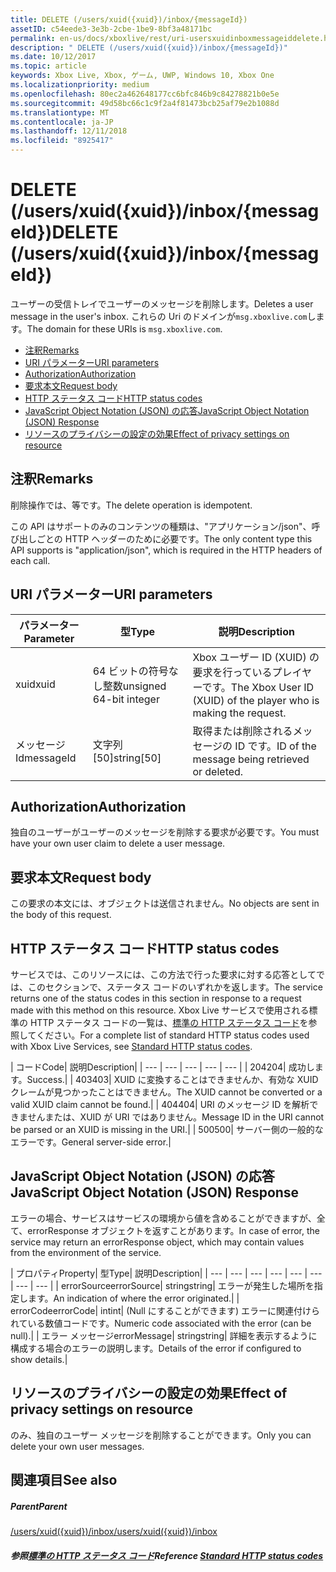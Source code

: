 ```yaml
---
title: DELETE (/users/xuid({xuid})/inbox/{messageId})
assetID: c54eede3-3e3b-2cbe-1be9-8bf3a48171bc
permalink: en-us/docs/xboxlive/rest/uri-usersxuidinboxmessageiddelete.html
description: " DELETE (/users/xuid({xuid})/inbox/{messageId})"
ms.date: 10/12/2017
ms.topic: article
keywords: Xbox Live, Xbox, ゲーム, UWP, Windows 10, Xbox One
ms.localizationpriority: medium
ms.openlocfilehash: 80ec2a462648177cc6bfc846b9c84278821b0e5e
ms.sourcegitcommit: 49d58bc66c1c9f2a4f81473bcb25af79e2b1088d
ms.translationtype: MT
ms.contentlocale: ja-JP
ms.lasthandoff: 12/11/2018
ms.locfileid: "8925417"
---
```

# <a name="delete-usersxuidxuidinboxmessageid"></a><span data-ttu-id="34b6a-104">DELETE (/users/xuid({xuid})/inbox/{messageId})</span><span class="sxs-lookup"><span data-stu-id="34b6a-104">DELETE (/users/xuid({xuid})/inbox/{messageId})</span></span>
<span data-ttu-id="34b6a-105">ユーザーの受信トレイでユーザーのメッセージを削除します。</span><span class="sxs-lookup"><span data-stu-id="34b6a-105">Deletes a user message in the user's inbox.</span></span> <span data-ttu-id="34b6a-106">これらの Uri のドメインが`msg.xboxlive.com`します。</span><span class="sxs-lookup"><span data-stu-id="34b6a-106">The domain for these URIs is `msg.xboxlive.com`.</span></span>
 
  * [<span data-ttu-id="34b6a-107">注釈</span><span class="sxs-lookup"><span data-stu-id="34b6a-107">Remarks</span></span>](#ID4EV)
  * [<span data-ttu-id="34b6a-108">URI パラメーター</span><span class="sxs-lookup"><span data-stu-id="34b6a-108">URI parameters</span></span>](#ID4ECB)
  * [<span data-ttu-id="34b6a-109">Authorization</span><span class="sxs-lookup"><span data-stu-id="34b6a-109">Authorization</span></span>](#ID4EPB)
  * [<span data-ttu-id="34b6a-110">要求本文</span><span class="sxs-lookup"><span data-stu-id="34b6a-110">Request body</span></span>](#ID4E1B)
  * [<span data-ttu-id="34b6a-111">HTTP ステータス コード</span><span class="sxs-lookup"><span data-stu-id="34b6a-111">HTTP status codes</span></span>](#ID4EHC)
  * [<span data-ttu-id="34b6a-112">JavaScript Object Notation (JSON) の応答</span><span class="sxs-lookup"><span data-stu-id="34b6a-112">JavaScript Object Notation (JSON) Response</span></span>](#ID4EAE)
  * [<span data-ttu-id="34b6a-113">リソースのプライバシーの設定の効果</span><span class="sxs-lookup"><span data-stu-id="34b6a-113">Effect of privacy settings on resource</span></span>](#ID4EYF)
 
<a id="ID4EV"></a>

 
## <a name="remarks"></a><span data-ttu-id="34b6a-114">注釈</span><span class="sxs-lookup"><span data-stu-id="34b6a-114">Remarks</span></span> 
 
<span data-ttu-id="34b6a-115">削除操作では、等です。</span><span class="sxs-lookup"><span data-stu-id="34b6a-115">The delete operation is idempotent.</span></span>
 
<span data-ttu-id="34b6a-116">この API はサポートのみのコンテンツの種類は、"アプリケーション/json"、呼び出しごとの HTTP ヘッダーのために必要です。</span><span class="sxs-lookup"><span data-stu-id="34b6a-116">The only content type this API supports is "application/json", which is required in the HTTP headers of each call.</span></span> 
  
<a id="ID4ECB"></a>

 
## <a name="uri-parameters"></a><span data-ttu-id="34b6a-117">URI パラメーター</span><span class="sxs-lookup"><span data-stu-id="34b6a-117">URI parameters</span></span> 
 
| <span data-ttu-id="34b6a-118">パラメーター</span><span class="sxs-lookup"><span data-stu-id="34b6a-118">Parameter</span></span>| <span data-ttu-id="34b6a-119">型</span><span class="sxs-lookup"><span data-stu-id="34b6a-119">Type</span></span>| <span data-ttu-id="34b6a-120">説明</span><span class="sxs-lookup"><span data-stu-id="34b6a-120">Description</span></span>| 
| --- | --- | --- | 
| <span data-ttu-id="34b6a-121">xuid</span><span class="sxs-lookup"><span data-stu-id="34b6a-121">xuid</span></span> | <span data-ttu-id="34b6a-122">64 ビットの符号なし整数</span><span class="sxs-lookup"><span data-stu-id="34b6a-122">unsigned 64-bit integer</span></span> | <span data-ttu-id="34b6a-123">Xbox ユーザー ID (XUID) の要求を行っているプレイヤーです。</span><span class="sxs-lookup"><span data-stu-id="34b6a-123">The Xbox User ID (XUID) of the player who is making the request.</span></span> | 
| <span data-ttu-id="34b6a-124">メッセージ Id</span><span class="sxs-lookup"><span data-stu-id="34b6a-124">messageId</span></span> | <span data-ttu-id="34b6a-125">文字列 [50]</span><span class="sxs-lookup"><span data-stu-id="34b6a-125">string[50]</span></span> | <span data-ttu-id="34b6a-126">取得または削除されるメッセージの ID です。</span><span class="sxs-lookup"><span data-stu-id="34b6a-126">ID of the message being retrieved or deleted.</span></span> | 
  
<a id="ID4EPB"></a>

 
## <a name="authorization"></a><span data-ttu-id="34b6a-127">Authorization</span><span class="sxs-lookup"><span data-stu-id="34b6a-127">Authorization</span></span> 
 
<span data-ttu-id="34b6a-128">独自のユーザーがユーザーのメッセージを削除する要求が必要です。</span><span class="sxs-lookup"><span data-stu-id="34b6a-128">You must have your own user claim to delete a user message.</span></span>
  
<a id="ID4E1B"></a>

 
## <a name="request-body"></a><span data-ttu-id="34b6a-129">要求本文</span><span class="sxs-lookup"><span data-stu-id="34b6a-129">Request body</span></span> 
 
<span data-ttu-id="34b6a-130">この要求の本文には、オブジェクトは送信されません。</span><span class="sxs-lookup"><span data-stu-id="34b6a-130">No objects are sent in the body of this request.</span></span>
  
<a id="ID4EHC"></a>

 
## <a name="http-status-codes"></a><span data-ttu-id="34b6a-131">HTTP ステータス コード</span><span class="sxs-lookup"><span data-stu-id="34b6a-131">HTTP status codes</span></span> 
 
<span data-ttu-id="34b6a-132">サービスでは、このリソースには、この方法で行った要求に対する応答としてでは、このセクションで、ステータス コードのいずれかを返します。</span><span class="sxs-lookup"><span data-stu-id="34b6a-132">The service returns one of the status codes in this section in response to a request made with this method on this resource.</span></span> <span data-ttu-id="34b6a-133">Xbox Live サービスで使用される標準の HTTP ステータス コードの一覧は、[標準の HTTP ステータス コード](../../additional/httpstatuscodes.md)を参照してください。</span><span class="sxs-lookup"><span data-stu-id="34b6a-133">For a complete list of standard HTTP status codes used with Xbox Live Services, see [Standard HTTP status codes](../../additional/httpstatuscodes.md).</span></span>
 
| <span data-ttu-id="34b6a-134">コード</span><span class="sxs-lookup"><span data-stu-id="34b6a-134">Code</span></span>| <span data-ttu-id="34b6a-135">説明</span><span class="sxs-lookup"><span data-stu-id="34b6a-135">Description</span></span>| 
| --- | --- | --- | --- | --- | 
| <span data-ttu-id="34b6a-136">204</span><span class="sxs-lookup"><span data-stu-id="34b6a-136">204</span></span>| <span data-ttu-id="34b6a-137">成功します。</span><span class="sxs-lookup"><span data-stu-id="34b6a-137">Success.</span></span>| 
| <span data-ttu-id="34b6a-138">403</span><span class="sxs-lookup"><span data-stu-id="34b6a-138">403</span></span>| <span data-ttu-id="34b6a-139">XUID に変換することはできませんか、有効な XUID クレームが見つかったことはできません。</span><span class="sxs-lookup"><span data-stu-id="34b6a-139">The XUID cannot be converted or a valid XUID claim cannot be found.</span></span>| 
| <span data-ttu-id="34b6a-140">404</span><span class="sxs-lookup"><span data-stu-id="34b6a-140">404</span></span>| <span data-ttu-id="34b6a-141">URI のメッセージ ID を解析できませんまたは、XUID が URI ではありません。</span><span class="sxs-lookup"><span data-stu-id="34b6a-141">Message ID in the URI cannot be parsed or an XUID is missing in the URI.</span></span>| 
| <span data-ttu-id="34b6a-142">500</span><span class="sxs-lookup"><span data-stu-id="34b6a-142">500</span></span>| <span data-ttu-id="34b6a-143">サーバー側の一般的なエラーです。</span><span class="sxs-lookup"><span data-stu-id="34b6a-143">General server-side error.</span></span>| 
  
<a id="ID4EAE"></a>

 
## <a name="javascript-object-notation-json-response"></a><span data-ttu-id="34b6a-144">JavaScript Object Notation (JSON) の応答</span><span class="sxs-lookup"><span data-stu-id="34b6a-144">JavaScript Object Notation (JSON) Response</span></span> 
 
<span data-ttu-id="34b6a-145">エラーの場合、サービスはサービスの環境から値を含めることができますが、全て、errorResponse オブジェクトを返すことがあります。</span><span class="sxs-lookup"><span data-stu-id="34b6a-145">In case of error, the service may return an errorResponse object, which may contain values from the environment of the service.</span></span>
 
| <span data-ttu-id="34b6a-146">プロパティ</span><span class="sxs-lookup"><span data-stu-id="34b6a-146">Property</span></span>| <span data-ttu-id="34b6a-147">型</span><span class="sxs-lookup"><span data-stu-id="34b6a-147">Type</span></span>| <span data-ttu-id="34b6a-148">説明</span><span class="sxs-lookup"><span data-stu-id="34b6a-148">Description</span></span>| 
| --- | --- | --- | --- | --- | --- | --- | --- | 
| <span data-ttu-id="34b6a-149">errorSource</span><span class="sxs-lookup"><span data-stu-id="34b6a-149">errorSource</span></span>| <span data-ttu-id="34b6a-150">string</span><span class="sxs-lookup"><span data-stu-id="34b6a-150">string</span></span>| <span data-ttu-id="34b6a-151">エラーが発生した場所を指定します。</span><span class="sxs-lookup"><span data-stu-id="34b6a-151">An indication of where the error originated.</span></span>| 
| <span data-ttu-id="34b6a-152">errorCode</span><span class="sxs-lookup"><span data-stu-id="34b6a-152">errorCode</span></span>| <span data-ttu-id="34b6a-153">int</span><span class="sxs-lookup"><span data-stu-id="34b6a-153">int</span></span>| <span data-ttu-id="34b6a-154">(Null にすることができます) エラーに関連付けられている数値コードです。</span><span class="sxs-lookup"><span data-stu-id="34b6a-154">Numeric code associated with the error (can be null).</span></span>| 
| <span data-ttu-id="34b6a-155">エラー メッセージ</span><span class="sxs-lookup"><span data-stu-id="34b6a-155">errorMessage</span></span>| <span data-ttu-id="34b6a-156">string</span><span class="sxs-lookup"><span data-stu-id="34b6a-156">string</span></span>| <span data-ttu-id="34b6a-157">詳細を表示するように構成する場合のエラーの説明します。</span><span class="sxs-lookup"><span data-stu-id="34b6a-157">Details of the error if configured to show details.</span></span>| 
  
<a id="ID4EYF"></a>

 
## <a name="effect-of-privacy-settings-on-resource"></a><span data-ttu-id="34b6a-158">リソースのプライバシーの設定の効果</span><span class="sxs-lookup"><span data-stu-id="34b6a-158">Effect of privacy settings on resource</span></span> 
 
<span data-ttu-id="34b6a-159">のみ、独自のユーザー メッセージを削除することができます。</span><span class="sxs-lookup"><span data-stu-id="34b6a-159">Only you can delete your own user messages.</span></span> 
  
<a id="ID4EDG"></a>

 
## <a name="see-also"></a><span data-ttu-id="34b6a-160">関連項目</span><span class="sxs-lookup"><span data-stu-id="34b6a-160">See also</span></span>
 
<a id="ID4EFG"></a>

 
##### <a name="parent"></a><span data-ttu-id="34b6a-161">Parent</span><span class="sxs-lookup"><span data-stu-id="34b6a-161">Parent</span></span>  

[<span data-ttu-id="34b6a-162">/users/xuid({xuid})/inbox</span><span class="sxs-lookup"><span data-stu-id="34b6a-162">/users/xuid({xuid})/inbox</span></span>](uri-usersxuidinbox.md)

  
<a id="ID4ETG"></a>

 
##### <a name="reference--standard-http-status-codesadditionalhttpstatuscodesmd"></a><span data-ttu-id="34b6a-163">参照[標準の HTTP ステータス コード](../../additional/httpstatuscodes.md)</span><span class="sxs-lookup"><span data-stu-id="34b6a-163">Reference  [Standard HTTP status codes](../../additional/httpstatuscodes.md)</span></span>

   